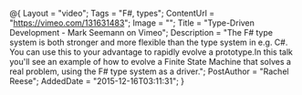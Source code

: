 @{
    Layout = "video";
    Tags = "F#, types";
    ContentUrl = "https://vimeo.com/131631483";
    Image = "";
    Title = "Type-Driven Development - Mark Seemann on Vimeo";
    Description = "The F# type system is both stronger and more flexible than the type system in e.g. C#. You can use this to your advantage to rapidly evolve a prototype.In this talk you'll see an example of how to evolve a Finite State Machine that solves a real problem, using the F# type system as a driver.";
    PostAuthor = "Rachel Reese";
    AddedDate = "2015-12-16T03:11:31";
}